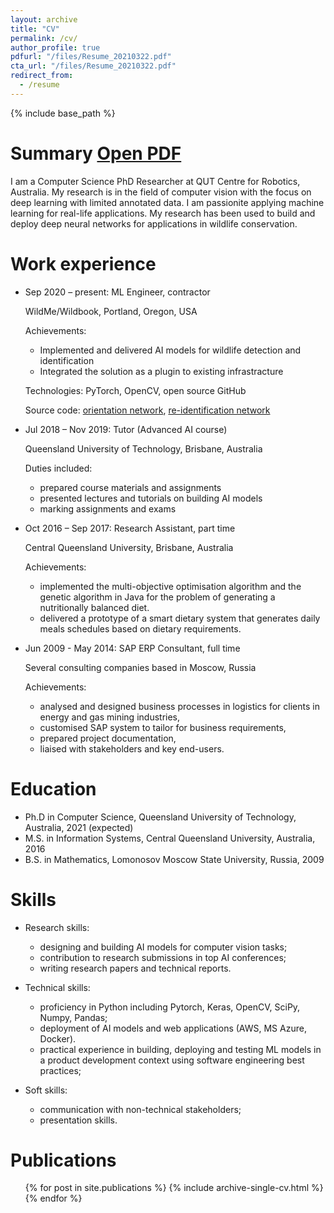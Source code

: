 ```yaml
---
layout: archive
title: "CV"
permalink: /cv/
author_profile: true
pdfurl: "/files/Resume_20210322.pdf"
cta_url: "/files/Resume_20210322.pdf"
redirect_from:
  - /resume
---
```


{% include base_path %}

Summary     <a href="/files/Resume_20210322.pdf">Open PDF</a>
======

I am a Computer Science PhD Researcher at QUT Centre for Robotics, Australia. My research is in the field of computer vision with the focus on deep learning with limited annotated data.
I am passionite applying machine learning for real-life applications.
My research has been used to build and deploy deep neural networks for applications in wildlife conservation. 

Work experience
======

* Sep 2020 – present: ML Engineer, contractor

  WildMe/Wildbook, Portland, Oregon, USA

  Achievements:
    * Implemented and delivered AI models for wildlife detection and identification
    * Integrated the solution as a plugin to existing infrastracture

  Technologies: PyTorch, OpenCV, open source GitHub

  Source code: [orientation network](https://github.com/WildMeOrg/wbia-plugin-orientation), [re-identification network](https://github.com/olgamoskvyak/wbia-plugin-pie-v2)


* Jul 2018 – Nov 2019: Tutor (Advanced AI course)

  Queensland University of Technology, Brisbane, Australia

  Duties included:
    * prepared course materials and assignments
    * presented lectures and tutorials on building AI models
    * marking assignments and exams


* Oct 2016 – Sep 2017: Research Assistant, part time

  Central Queensland University, Brisbane, Australia

  Achievements:
    * implemented the multi-objective optimisation algorithm and the genetic algorithm in Java for the problem of generating a nutritionally balanced diet.
    * delivered a prototype of a smart dietary system that generates daily meals schedules based on dietary requirements.



* Jun 2009 - May 2014: SAP ERP Consultant, full time

  Several consulting companies based in Moscow, Russia
  
  Achievements:
    * analysed and designed business processes in logistics for clients in energy and gas mining industries,
    * customised SAP system to tailor for business requirements, 
    * prepared project documentation,
    * liaised with stakeholders and key end-users.


Education
======
* Ph.D in Computer Science, Queensland University of Technology, Australia, 2021 (expected)
* M.S. in Information Systems, Central Queensland University, Australia, 2016
* B.S. in Mathematics, Lomonosov Moscow State University, Russia, 2009


Skills
======
* Research skills:
  * designing and building AI models for computer vision tasks;
  * contribution to research submissions in top AI conferences;
  * writing research papers and technical reports.

* Technical skills:
  * proficiency in Python including Pytorch, Keras, OpenCV, SciPy, Numpy, Pandas;
  * deployment of AI models and web applications (AWS, MS Azure, Docker).
  * practical experience in building, deploying and testing ML models in a product development context using software engineering best practices;

* Soft skills:
  * communication with non-technical stakeholders;
  * presentation skills.

Publications
======
  <ul>{% for post in site.publications %}
    {% include archive-single-cv.html %}
  {% endfor %}</ul>


